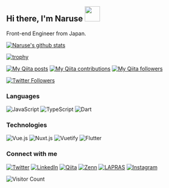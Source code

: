 ## Hi there, I'm Naruse <img src="https://media.tenor.com/images/3b388fe03da271d2674faf85eb7c3fcd/tenor.gif" width=40 height=40 />  

Front-end Engineer from Japan.

[![Naruse's github stats](https://github-readme-stats.vercel.app/api?username=Naruuuse&hide=stars,contribs&show_icons=true)](https://github.com/anuraghazra/github-readme-stats)

[![trophy](https://github-profile-trophy.vercel.app/?username=Naruuuse&title=Commit,PullRequest,Repositories,Issues)](https://github.com/Naruuuse "trophy")

[![My Qiita posts](https://qiita-badge.apiapi.app/s/00__/posts.svg)](http://qiita.com/00__)
[![My Qiita contributions](https://qiita-badge.apiapi.app/s/00__/contributions.svg)](http://qiita.com/00__)
[![My Qiita followers](https://qiita-badge.apiapi.app/s/00__/followers.svg)](http://qiita.com/00__)

[![Twitter Followers](https://img.shields.io/twitter/follow/00x______?label=Twitter_followers&logo=twitter&style=flat)](https://twitter.com/00x______)


### Languages

![JavaScript](https://img.shields.io/badge/-JavaScript-yellow?&logo=JavaScript)
![TypeScript](https://img.shields.io/badge/-TypeScript-blue?&logo=TypeScript)
![Dart](https://img.shields.io/badge/-Dart-deepskyblue?&logo=Dart)

### Technologies

![Vue.js](https://img.shields.io/badge/-Vue.js-aquamarine?&logo=Vue.js)
![Nuxt.js](https://img.shields.io/badge/-Nuxt.js-aquamarine?&logo=Nuxt.js)
![Vuetify](https://img.shields.io/badge/-Vuetify-aquamarine?&logo=Vuetify)
![Flutter](https://img.shields.io/badge/-Flutter-deepskyblue?&logo=Flutter)

### Connect with me

[![Twitter](https://img.shields.io/badge/-Twitter-white?&logo=Twitter)](https://twitter.com/00x______)
[![LinkedIn](https://img.shields.io/badge/-LinkedIn-royalblue?&logo=LinkedIn)](https://www.linkedin.com/in/kazuki-naruse-8794201b2/)
[![Qiita](https://img.shields.io/badge/-Qiita-white?&logo=Qiita)](https://qiita.com/00__)
[![Zenn](https://img.shields.io/badge/-Zenn-3EA8FF)](https://zenn.dev/00_)
[![LAPRAS](https://img.shields.io/badge/-LAPRAS-0876BE)](https://lapras.com/public/PFICUTA)
[![Instagram](https://img.shields.io/badge/-Instagram-white?&logo=Instagram)](https://www.instagram.com/x00_______/)

![Visitor Count](https://profile-counter.glitch.me/Naruuuse/count.svg)
